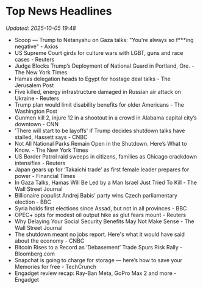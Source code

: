 # Top News Headlines

_Updated: 2025-10-05 19:48_

- Scoop — Trump to Netanyahu on Gaza talks: "You're always so f***ing negative" - Axios
- US Supreme Court girds for culture wars with LGBT, guns and race cases - Reuters
- Judge Blocks Trump’s Deployment of National Guard in Portland, Ore. - The New York Times
- Hamas delegation heads to Egypt for hostage deal talks - The Jerusalem Post
- Five killed, energy infrastructure damaged in Russian air attack on Ukraine - Reuters
- Trump plan would limit disability benefits for older Americans - The Washington Post
- Gunmen kill 2, injure 12 in a shootout in a crowd in Alabama capital city’s downtown - CNN
- 'There will start to be layoffs' if Trump decides shutdown talks have stalled, Hassett says - CNBC
- Not All National Parks Remain Open in the Shutdown. Here’s What to Know. - The New York Times
- US Border Patrol raid sweeps in citizens, families as Chicago crackdown intensifies - Reuters
- Japan gears up for ‘Takaichi trade’ as first female leader prepares for power - Financial Times
- In Gaza Talks, Hamas Will Be Led by a Man Israel Just Tried To Kill - The Wall Street Journal
- Billionaire populist Andrej Babis' party wins Czech parliamentary election - BBC
- Syria holds first elections since Assad, but not in all provinces - BBC
- OPEC+ opts for modest oil output hike as glut fears mount - Reuters
- Why Delaying Your Social Security Benefits May Not Make Sense - The Wall Street Journal
- The shutdown meant no jobs report. Here's what it would have said about the economy - CNBC
- Bitcoin Rises to a Record as ‘Debasement’ Trade Spurs Risk Rally - Bloomberg.com
- Snapchat is going to charge for storage — here’s how to save your Memories for free - TechCrunch
- Engadget review recap: Ray-Ban Meta, GoPro Max 2 and more - Engadget